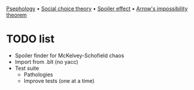 [Psephology](https://en.wikipedia.org/wiki/Psephology) • [Social choice theory](https://en.wikipedia.org/wiki/Social_choice_theory) • [Spoiler effect](https://en.wikipedia.org/wiki/Spoiler_effect) • [Arrow's impossibility theorem](https://en.wikipedia.org/wiki/Arrow%27s_impossibility_theorem)

# TODO list

- Spoiler finder for McKelvey-Schofield chaos
- Import from .blt (no yacc)
- Test suite
  - Pathologies
  - Improve tests (one at a time)
